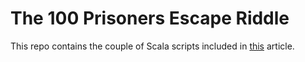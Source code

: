 # The 100 Prisoners Escape Riddle

This repo contains the couple of Scala scripts included in [this](https://www.linkedin.com/feed/update/urn:li:ugcPost:7267140368717004801/) article.
